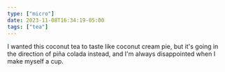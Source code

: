 ```yaml
---
type: ["micro"]
date: 2023-11-08T16:34:19-05:00
tags: ["tea"]
---
```

I wanted this coconut tea to taste like coconut cream pie, but it's going in the direction of piña colada instead, and I'm always disappointed when I make myself a cup.
